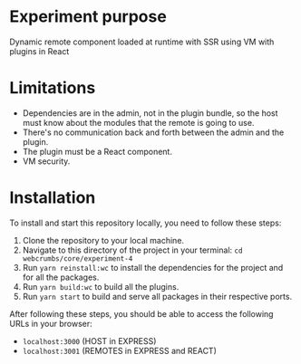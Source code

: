 # Experiment purpose
Dynamic remote component loaded at runtime with SSR using VM with plugins in React

# Limitations
- Dependencies are in the admin, not in the plugin bundle, so the host must know about the modules that the remote is going to use.
- There's no communication back and forth between the admin and the plugin.
- The plugin must be a React component.
- VM security.

# Installation

To install and start this repository locally, you need to follow these steps:

1. Clone the repository to your local machine.
2. Navigate to this directory of the project in your terminal: `cd webcrumbs/core/experiment-4`
3. Run `yarn reinstall:wc` to install the dependencies for the project and for all the packages.
4. Run `yarn build:wc` to build all the plugins.
5. Run `yarn start` to build and serve all packages in their respective ports.

After following these steps, you should be able to access the following URLs in your browser:

- `localhost:3000` (HOST in EXPRESS)
- `localhost:3001` (REMOTES in EXPRESS and REACT)
